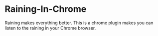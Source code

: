 Raining-In-Chrome
=================

Raining makes everything better.
This is a chrome plugin makes you can listen to the raining in your Chrome browser.
